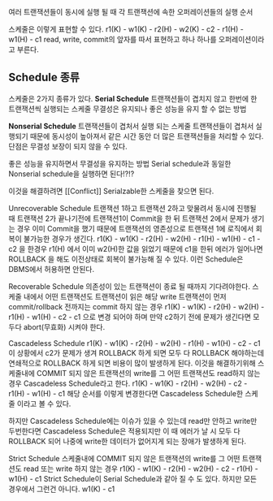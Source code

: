 여러 트랜잭션들이 동시에 실행 될 때 각 트랜잭션에 속한 오퍼레이션들의 실행 순서

스케줄은 이렇게 표현할 수 있다.
r1(K) - w1(K) - r2(H) - w2(K) - c2 - r1(H) - w1(H) - c1
read, write, commit의 앞자를 따서 표현하고 하나 하나를 오퍼레이션이라고 부른다.

## Schedule 종류
스케줄은 2가지 종류가 있다.
**Serial Schedule** 트랜잭션들이 겹치지 않고 한번에 한 트랜잭션씩 실행되는 스케줄
무결성은 유지되나 좋은 성능을 유지 할 수 없는 방법

**Nonserial Schedule** 트랜잭션들이 겹처서 실행 되는 스케줄
트랜잭션들이 겹처서 실행되기 때문에 동시성이 높아져서 같은 시간 동안 더 많은 트랜잭션들을 처리할 수 있다.
단점은 무결성 보장이 되지 않을 수 있다.

좋은 성능을 유지하면서 무결성을 유지하는 방법
Serial schedule과 동일한 Nonserial schedule을 실행하면 된다!?!?

이것을 해결하려면 [[Conflict]] Serialzable한 스케줄을 찾으면 된다.

Unrecoverable Schedule
트랜잭션 1하고 트랜잭션 2하고 맞물려서 동시에 진행될 때
트랜잭션 2가 끝나기전에 트랜잭션1이 Commit을 한 뒤 트랜잭션 2에서 문제가 생기는 경우
이미 Commit을 했기 때문에 트랜잭션의 영존성으로 트랜잭션 1에 로직에서 회복이 불가능한 경우가 생긴다.
r1(K) - w1(K) - r2(H) - w2(H) - r1(H) - w1(H) - c1 - c2 을 한경우
r1(H) 에서 이미 w2(H)한 값을 읽었기 때문에 c1을 한뒤 에러가 일어나면 ROLLBACK 을 해도 이전상태로 회복이 불가능해 질 수 있다.
이런 Schedule은 DBMS에서 허용하면 안된다.

Recoverable Schedule
의존성이 있는 트랜잭션이 종료 될 때까지 기다려야한다.
스케줄 내에서 어떤 트랜잭션도 트랜잭션이 읽은 해당 write 트랜잭션이  먼저 commit/rollback 전까지는 commit 하지 않는 경우
r1(K) - w1(K) - r2(H) - w2(H) - r1(H) - w1(H) - c2 - c1 으로 변경 되어야 하며
만약 c2하기 전에 문제가 생긴다면 모두다 abort(무효화) 시켜야 한다.

Cascadeless Schedule
r1(K) - w1(K) - r2(H) - w2(H) - r1(H) - w1(H) - c2 - c1
이 상황에서 c2가 문제가 생겨 ROLLBACK 하게 되면 모두 다 ROLLBACK 해야하는데 연쇄적으로 ROLLBACK 하게 되면 비용이 많이 발생하게 된다.
이것을 해결하기위해
스케줄내에 COMMIT 되지 않은 트랜잭션의 write를 그 어떤 트랜잭션도 read하지 않는 경우 
Cascadeless Schedule라고 한다.
r1(K) - w1(K) - r2(H) - w2(H) - c2 - r1(H) - w1(H) - c1
해당 순서를 이렇게 변경한다면 Cascadeless Schedule한 스케줄 이라고 볼 수 있다.

하지만 Cascadeless Schedule에는 이슈가 있을 수 있는데
read만 안하고 write만 두번한다면 Cascadeless Schedule은 적용되지만 이 때 에러가 날 시 모두 다 ROLLBACK 되어 나중에 write한 데이터가 없어지게 되는 장애가 발생하게 된다.


Strict Schedule
스케줄내에 COMMIT 되지 않은 트랜잭션의 write를 그 어떤 트랜잭션도 read 또는 write 하지 않는 경우 
r1(K) - w1(K) - r2(H) - w2(H) - c2 - r1(H) - w1(H) - c1
Strict Schedule이 Serial Schedule과 같아 질 수 도 있다. 하지만 모든 경우에서 그런건 아니다.
w1(K) - c1



